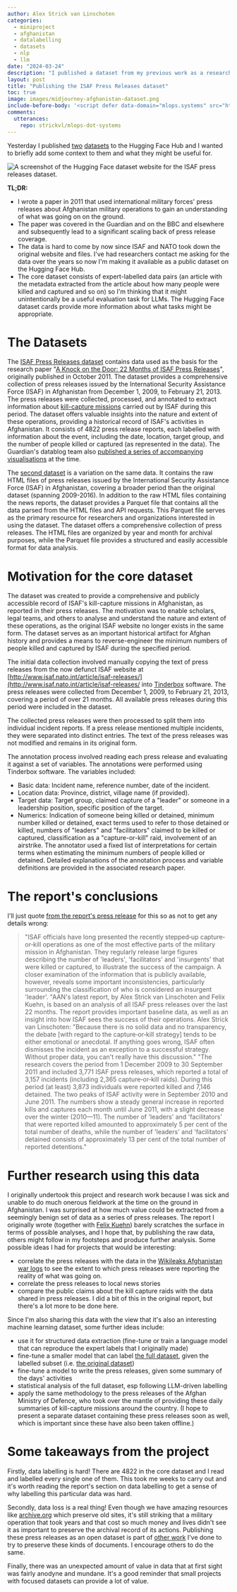 ```yaml
---
author: Alex Strick van Linschoten
categories:
  - miniproject
  - afghanistan
  - datalabelling
  - datasets
  - nlp
  - llm
date: "2024-03-24"
description: "I published a dataset from my previous work as a researcher in Afghanistan. It consists of press releases about military operations as well as full annotations showcasing information extracted from those press releases. It has value as a historical artifact but potentially could be used as an LLM evaluation task as well."
layout: post
title: "Publishing the ISAF Press Releases dataset"
toc: true
image: images/midjourney-afghanistan-dataset.png
include-before-body: '<script defer data-domain="mlops.systems" src="https://plausible.io/js/script.js"></script>'
comments:
  utterances:
    repo: strickvl/mlops-dot-systems
---
```


Yesterday I published [two](https://huggingface.co/datasets/strickvl/isafpressreleases) [datasets](https://huggingface.co/datasets/strickvl/isafpressreleasescomplete) to the Hugging Face Hub and I wanted to briefly add some context to them and what they might be useful for.

![](images/hf_hub_isaf_dataset_view.png "A screenshot of the Hugging Face dataset website for the ISAF press releases dataset.")

**TL;DR:**

- I wrote a paper in 2011 that used international military forces' press releases about Afghanistan military operations to gain an understanding of what was going on on the ground.
- The paper was covered in the Guardian and on the BBC and elsewhere and subsequently lead to a significant scaling back of press release coverage.
- The data is hard to come by now since ISAF and NATO took down the original website and files. I've had researchers contact me asking for the data over the years so now I'm making it available as a public dataset on the Hugging Face Hub.
- The core dataset consists of expert-labelled data pairs (an article with the metadata extracted from the article about how many people were killed and captured and so on) so I'm thinking that it might unintentionally be a useful evaluation task for LLMs. The Hugging Face dataset cards provide more information about what tasks might be appropriate.

# The Datasets

The [ISAF Press Releases dataset](https://huggingface.co/datasets/strickvl/isafpressreleases) contains data used as the basis for the research paper "[A Knock on the Door: 22 Months of ISAF Press Releases](https://www.afghanistan-analysts.org/en/special-reports/a-knock-on-the-door-22-months-of-isaf-press-releases/)", originally published in October 2011. The dataset provides a comprehensive collection of press releases issued by the International Security Assistance Force (ISAF) in Afghanistan from December 1, 2009, to February 21, 2013. The press releases were collected, processed, and annotated to extract information about [kill-capture missions](https://www.pbs.org/wgbh/frontline/documentary/kill-capture/) carried out by ISAF during this period. The dataset offers valuable insights into the nature and extent of these operations, providing a historical record of ISAF's activities in Afghanistan. It consists of 4822 press release reports, each labelled with information about the event, including the date, location, target group, and the number of people killed or captured (as represented in the data). The Guardian's datablog team also [published a series of accompanying visualisations](https://www.theguardian.com/news/datablog/2011/oct/12/afghanistan-nato-kill-capture-raids-isaf-petraeus) at the time.

The [second dataset](https://huggingface.co/datasets/strickvl/isafpressreleasescomplete) is a variation on the same data. It contains the raw HTML files of press releases issued by the International Security Assistance Force (ISAF) in Afghanistan, covering a broader period than the original dataset (spanning 2009-2016). In addition to the raw HTML files containing the news reports, the dataset provides a Parquet file that contains all the data parsed from the HTML files and API requests. This Parquet file serves as the primary resource for researchers and organizations interested in using the dataset. The dataset offers a comprehensive collection of press releases. The HTML files are organized by year and month for archival purposes, while the Parquet file provides a structured and easily accessible format for data analysis.

# Motivation for the core dataset

The dataset was created to provide a comprehensive and publicly accessible record of ISAF's kill-capture missions in Afghanistan, as reported in their press releases. The motivation was to enable scholars, legal teams, and others to analyse and understand the nature and extent of these operations, as the original ISAF website no longer exists in the same form. The dataset serves as an important historical artifact for Afghan history and provides a means to reverse-engineer the minimum numbers of people killed and captured by ISAF during the specified period.

The initial data collection involved manually copying the text of press releases from the now defunct ISAF website at [http://www.isaf.nato.int/article/isaf-releases/](http://www.isaf.nato.int/article/isaf-releases/ into [Tinderbox](https://www.eastgate.com/Tinderbox/) software. The press releases were collected from December 1, 2009, to February 21, 2013, covering a period of over 21 months. All available press releases during this period were included in the dataset.

The collected press releases were then processed to split them into individual incident reports. If a press release mentioned multiple incidents, they were separated into distinct entries. The text of the press releases was not modified and remains in its original form.

The annotation process involved reading each press release and evaluating it against a set of variables. The annotations were performed using Tinderbox software. The variables included:

- Basic data: Incident name, reference number, date of the incident.
- Location data: Province, district, village name (if provided).
- Target data: Target group, claimed capture of a "leader" or someone in a leadership position, specific position of the target.
- Numerics: Indication of someone being killed or detained, minimum number killed or detained, exact terms used to refer to those detained or killed, numbers of "leaders" and "facilitators" claimed to be killed or captured, classification as a "capture-or-kill" raid, involvement of an airstrike. The annotator used a fixed list of interpretations for certain terms when estimating the minimum numbers of people killed or detained. Detailed explanations of the annotation process and variable definitions are provided in the associated research paper.

# The report's conclusions

I'll just quote [from the report's press release](https://www.afghanistan-analysts.org/wp-content/uploads/downloads/2012/10/AAN_2011_ISAFPressReleases_AANpressrelease.pdf) for this so as not to get any details wrong:

> "ISAF officials have long presented the recently stepped‐up capture‐or‐kill operations as one of the most effective parts of the military mission in Afghanistan. They regularly release large figures describing the number of 'leaders', 'facilitators' and 'insurgents' that were killed or captured, to illustrate the success of the campaign. A closer examination of the information that is publicly available, however, reveals some important inconsistencies, particularly surrounding the classification of who is considered an insurgent 'leader'. 
> "AAN's latest report, by Alex Strick van Linschoten and Felix Kuehn, is based on an analysis of all ISAF press releases over the last 22 months. The report provides important baseline data, as well as an insight into how ISAF sees the success of their operations. Alex Strick van Linschoten: "Because there is no solid data and no transparency, the debate [with regard to the capture‐or‐kill strategy] tends to be either emotional or anecdotal. If anything goes wrong, ISAF often dismisses the incident as an exception to a successful strategy. Without proper data, you can't really have this discussion."
> "The research covers the period from 1 December 2009 to 30 September 2011 and included 3,771 ISAF press releases, which reported a total of 3,157 incidents (including 2,365 capture‐or‐kill raids). During this period (at least) 3,873 individuals were reported killed and 7,146 detained. The two peaks of ISAF activity were in September 2010 and June 2011. The numbers show a steady general increase in reported kills and captures each month until June 2011, with a slight decrease over the winter (2010—11). The number of 'leaders' and 'facilitators' that were reported killed amounted to approximately 5 per cent of the total number of deaths, while the number of 'leaders' and 'facilitators' detained consists of approximately 13 per cent of the total number of reported detentions."

# Further research using this data

I originally undertook this project and research work because I was sick and unable to do much onerous fieldwork at the time on the ground in Afghanistan. I was surprised at how much value could be extracted from a seemingly benign set of data as a series of press releases. The report I originally wrote (together with [Felix Kuehn](https://www.linkedin.com/in/felix-kuehn-42b5b5132/)) barely scratches the surface in terms of possible analyses, and I hope that, by publishing the raw data, others might follow in my footsteps and produce further analysis. Some possible ideas I had for projects that would be interesting:

- correlate the press releases with the data in the [Wikileaks Afghanistan war logs](https://www.wikileaks.org/wiki/Afghan_War_Diary,_2004-2010) to see the extent to which press releases were reporting the reality of what was going on.
- correlate the press releases to local news stories
- compare the public claims about the kill capture raids with the data shared in press releases. I did a bit of this in the original report, but there's a lot more to be done here.

Since I'm also sharing this data with the view that it's also an interesting machine learning dataset, some further ideas include:

- use it for structured data extraction (fine-tune or train a language model that can reproduce the expert labels that I originally made)
- fine-tune a smaller model that can label [the full dataset](https://huggingface.co/datasets/strickvl/isafpressreleasescomplete), given the labelled subset (i.e. [the original dataset](https://huggingface.co/datasets/strickvl/isafpressreleases))
- fine-tune a model to write the press releases, given some summary of the days' activities
- statistical analysis of the full dataset, esp following LLM-driven labelling
- apply the same methodology to the press releases of the Afghan Ministry of Defence, who took over the mantle of providing these daily summaries of kill-capture missions around the country. (I hope to present a separate dataset containing these press releases soon as well, which is important since these have also been taken offline.)

# Some takeaways from the project

Firstly, data labelling is hard! There are 4822 in the core dataset and I read and labelled every single one of them. This took me weeks to carry out and it's worth reading the report's section on data labelling to get a sense of why labelling this particular data was hard.

Secondly, data loss is a real thing! Even though we have amazing resources like [archive.org](https://archive.org) which preserve old sites, it's still striking that a military operation that took years and that cost so much money and lives didn't see it as important to preserve the archival record of its actions. Publishing these press releases as an open dataset is part of [other work](https://www.firstdraft-publishing.com/) I've done to try to preserve these kinds of documents. I encourage others to do the same.

Finally, there was an unexpected amount of value in data that at first sight was fairly anodyne and mundane. It's a good reminder that small projects with focused datasets can provide a lot of value.